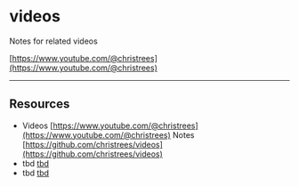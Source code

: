 # videos
Notes for related videos

[https://www.youtube.com/@christrees](https://www.youtube.com/@christrees)

---

## Resources
- Videos [https://www.youtube.com/@christrees](https://www.youtube.com/@christrees) Notes [https://github.com/christrees/videos](https://github.com/christrees/videos)
- tbd [tbd]()
- tbd [tbd]()
